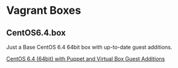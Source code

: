 # Vagrant Boxes

## CentOS6.4.box
Just a Base CentOS 6.4 64bit box with up-to-date guest additions. 


[CentOS 6.4 (64bit) with Puppet and Virtual Box Guest Additions](https://dl.dropboxusercontent.com/sh/qo7bbnb0bc9i2r0/9mEibiIxx1/CentOS6.4.box?dl=1)



